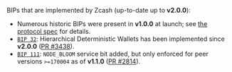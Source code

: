 BIPs that are implemented by Zcash (up-to-date up to **v2.0.0**):

* Numerous historic BIPs were present in **v1.0.0** at launch; see [the protocol spec](https://github.com/zcash/zips/blob/master/protocol/protocol.pdf) for details.
* [`BIP 32`](https://github.com/bitcoin/bips/blob/master/bip-0032.mediawiki): Hierarchical Deterministic Wallets has been implemented since **v2.0.0** ([PR #3438](https://github.com/zcash/zcash/pull/3438)).
* [`BIP 111`](https://github.com/bitcoin/bips/blob/master/bip-0111.mediawiki): `NODE_BLOOM` service bit added, but only enforced for peer versions `>=170004` as of **v1.1.0** ([PR #2814](https://github.com/zcash/zcash/pull/2814)).
